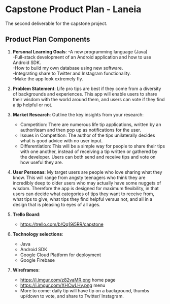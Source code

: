 # Capstone Product Plan - Laneia
The second deliverable for the capstone project.

## Product Plan Components
1. __Personal Learning Goals__: 
-A new programming language (Java)<br/>
-Full-stack development of an Android application and how to use Android SDK.<br/>
-How to build my own database using new software.<br/>
-Integrating share to Twitter and Instagram functionality.<br/>
-Make the app look extremely fly.

1. __Problem Statement__: Life pro tips are best if they come from a diversity of backgrounds and experiences.  This app will enable users to share their wisdom with the world around them, and users can vote if they find a tip helpful or not.

1. __Market Research__: Outline the key insights from your research:
    - Competition:  There are numerous life tip applications, written by an author/team and then pop up as notifications for the user.<br/>
    - Issues in Competition:  The author of the tips unilaterally decides what is good advice with no user input.<br/>
    - Differentiation: This will be a simple way for people to share their tips with one another, instead of receiving a tip written or gathered by the developer.  Users can both send and receive tips and vote on how useful they are.
  
1. __User Personas__: My target users are people who love sharing what they know.  This will range from angsty teenagers who think they are incredibly deep to older users who may actually have some nuggets of wisdom.  Therefore the app is designed for maximum flexibility, in that users can decide what categories of tips they want to receive from, what tips to give, what tips they find helpful versus not, and all in a design that is pleasing to eyes of all ages.

1. __Trello Board__:
    - https://trello.com/b/Qq19i5RR/capstone
  
1. __Technology selections__:
    - Java<br/>
    - Android SDK<br/>
    - Google Cloud Platform for deployment<br/>
    - Google Firebase
  
1. __Wireframes__:
    - https://i.imgur.com/z82vaMR.png home page<br/>
    - https://i.imgur.com/XHCwLHy.png menu<br/>
    - More to come:  daily tip will have tip on a background, thumbs up/down to vote, and share to Twitter/ Instagram.
